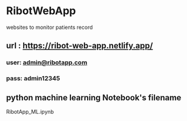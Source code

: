 # RibotWebApp
websites to monitor patients record
## url : https://ribot-web-app.netlify.app/
### user: admin@ribotapp.com
### pass: admin12345

## python machine learning Notebook's filename
RibotApp_ML.ipynb
